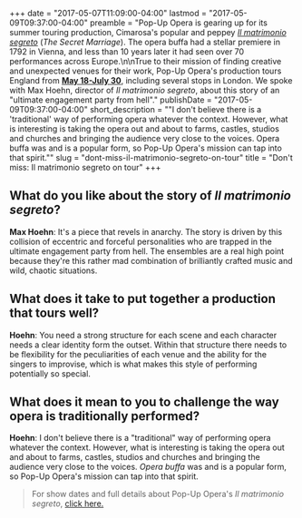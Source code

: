 +++
date = "2017-05-07T11:09:00-04:00"
lastmod = "2017-05-09T09:37:00-04:00"
preamble = "Pop-Up Opera is gearing up for its summer touring production, Cimarosa's popular and peppey [*Il matrimonio segreto*](http://popupopera.co.uk/whats-on/current/Cimarosas-Il-Matrimonio_Segreto/) (*The Secret Marriage*). The opera buffa had a stellar premiere in 1792 in Vienna, and less than 10 years later it had seen over 70 performances across Europe.\n\nTrue to their mission of finding creative and unexpected venues for their work, Pop-Up Opera's production tours England from [**May 18-July 30**](http://popupopera.co.uk/whats-on/current/Cimarosas-Il-Matrimonio_Segreto/), including several stops in London. We spoke with Max Hoehn, director of *Il matrimonio segreto*, about this story of an \"ultimate engagement party from hell\"."
publishDate = "2017-05-09T09:37:00-04:00"
short_description = "&quot;I don&#039;t believe there is a &#039;traditional&#039; way of performing opera whatever the context. However, what is interesting is taking the opera out and about to farms, castles, studios and churches and bringing the audience very close to the voices. Opera buffa was and is a popular form, so Pop-Up Opera&#039;s mission can tap into that spirit.&quot;"
slug = "dont-miss-il-matrimonio-segreto-on-tour"
title = "Don&#039;t miss: Il matrimonio segreto on tour"
+++

## What do you like about the story of *Il matrimonio segreto*?

**Max Hoehn**: It's a piece that revels in anarchy. The story is driven by this collision of eccentric and forceful personalities who are trapped in the ultimate engagement party from hell. The ensembles are a real high point because they're this rather mad combination of brilliantly crafted music and wild, chaotic situations. 

## What does it take to put together a production that tours well?

**Hoehn**: You need a strong structure for each scene and each character needs a clear identity form the outset. Within that structure there needs to be flexibility for the peculiarities of each venue and the ability for the singers to improvise, which is what makes this style of performing potentially so special.

## What does it mean to you to challenge the way opera is traditionally performed?

**Hoehn**: I don't believe there is a "traditional" way of performing opera whatever the context. However, what is interesting is taking the opera out and about to farms, castles, studios and churches and bringing the audience very close to the voices. *Opera buffa* was and is a popular form, so Pop-Up Opera's mission can tap into that spirit.

>For show dates and full details about Pop-Up Opera's *Il matrimonio segreto*, [click here.](http://popupopera.co.uk/whats-on/current/Cimarosas-Il-Matrimonio_Segreto/)
